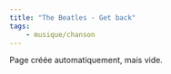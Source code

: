 ```yaml
---
title: "The Beatles - Get back"
tags:
    - musique/chanson
---
```


Page créée automatiquement, mais vide.
